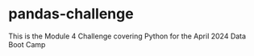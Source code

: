 # pandas-challenge
This is the Module 4 Challenge covering Python for the April 2024 Data Boot Camp
